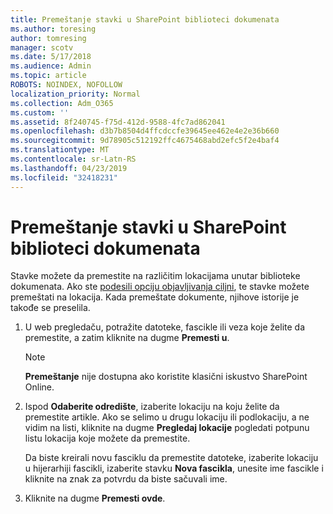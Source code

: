 ```yaml
---
title: Premeštanje stavki u SharePoint biblioteci dokumenata
ms.author: toresing
author: tomresing
manager: scotv
ms.date: 5/17/2018
ms.audience: Admin
ms.topic: article
ROBOTS: NOINDEX, NOFOLLOW
localization_priority: Normal
ms.collection: Adm_O365
ms.custom: ''
ms.assetid: 8f240745-f75d-412d-9588-4fc7ad862041
ms.openlocfilehash: d3b7b8504d4ffcdccfe39645ee462e4e2e36b660
ms.sourcegitcommit: 9d78905c512192ffc4675468abd2efc5f2e4baf4
ms.translationtype: MT
ms.contentlocale: sr-Latn-RS
ms.lasthandoff: 04/23/2019
ms.locfileid: "32418231"
---
```

# <a name="move-items-in-a-sharepoint-document-library"></a>Premeštanje stavki u SharePoint biblioteci dokumenata

Stavke možete da premestite na različitim lokacijama unutar biblioteke dokumenata. Ako ste [podesili opciju objavljivanja ciljni](https://go.microsoft.com/fwlink/?linkid=622980), te stavke možete premeštati na lokacija. Kada premeštate dokumente, njihove istorije je takođe se preselila.
  
1. U web pregledaču, potražite datoteke, fascikle ili veza koje želite da premestite, a zatim kliknite na dugme **Premesti u**.
    
    > [!NOTE]
    > **Premeštanje** nije dostupna ako koristite klasični iskustvo SharePoint Online. 
  
2. Ispod **Odaberite odredište**, izaberite lokaciju na koju želite da premestite artikle. Ako se selimo u drugu lokaciju ili podlokaciju, a ne vidim na listi, kliknite na dugme **Pregledaj lokacije** pogledati potpunu listu lokacija koje možete da premestite. 
    
    Da biste kreirali novu fasciklu da premestite datoteke, izaberite lokaciju u hijerarhiji fascikli, izaberite stavku **Nova fascikla**, unesite ime fascikle i kliknite na znak za potvrdu da biste sačuvali ime.
    
3. Kliknite na dugme **Premesti ovde**.
    

